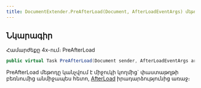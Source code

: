 ```yaml
---
title: DocumentExtender.PreAfterLoad(Document, AfterLoadEventArgs) մեթոդ
---
```


## Նկարագիր

Համարժեքը 4x-ում։ PreAfterLoad

```c#
public virtual Task PreAfterLoad(Document sender, AfterLoadEventArgs args)
```

PreAfterLoad մեթոդը կանչվում է միջուկի կողմից` փաստաթղթի բեռնումից անմիջապես հետո, [AfterLoad](https://armsoft.github.io/as4x-docs/HTM/ProgrGuide/ScriptProcs/AfterLoad.html) իրադարձությունից առաջ։
